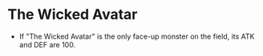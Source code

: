 # The Wicked Avatar

*   If "The Wicked Avatar" is the only face-up monster on the field, its ATK and DEF are 100.
